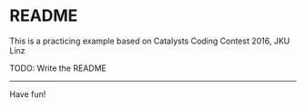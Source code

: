 README
======

This is a practicing example based on Catalysts Coding Contest 2016, JKU Linz

TODO: Write the README



----------
Have fun!
      
